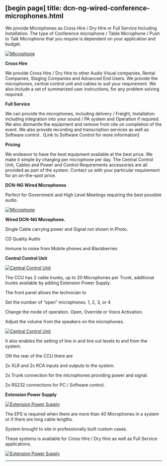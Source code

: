 [begin page]
 title: dcn-ng-wired-conference-microphones.html
----------------------------------------------------------

We provide Microphones as Cross Hire / Dry Hire or Full Service Including Installation. The type of Conference microphone / Table Microphone / Push to Talk Microphone that you require is dependent on your application and budget.

[ ![Microphone](/wp-content/uploads/2011/09/101-300x288.jpg)](/wp-content/uploads/2011/09/101.jpg)

**Cross Hire**

We provide Cross Hire / Dry Hire to other Audio Visual companies, Rental Companies, Staging Companies and Advanced End Users. We provide the microphones, central control unit and cables to suit your requirement. We also include a set of summarized user instructions, for any problem solving required.

**Full Service**

We can provide the microphones, including delivery / Freight, Installation including integration into your sound / PA system and Operation if required. We also dismantle the equipment and remove from site on completion of the event. We also provide recording and transcription services as well as Software control . {Link to Software Control for more information}

**Pricing**

We endeavor to have the best equipment available at the best price. We make it simple by charging per microphone per day. The Central Control Unit, Cables and Power and Control Requirements accessories are all provided as part of the system. Contact us with your particular requirement for an on-the-spot price.

**DCN-NG Wired Microphones**

Perfect for Government and High Level Meetings requiring the best possible audio.

[ ![Microphone](/wp-content/uploads/2011/09/101-300x288.jpg)](/wp-content/uploads/2011/09/101.jpg)

**Wired DCN-NG Microphone.**

Single Cable carrying power and Signal not shown in Photo.

CD Quality Audio

Immune to noise from Mobile phones and Blackberries

**Central Control Unit**

[ ![Central Control Unit](/wp-content/uploads/2011/09/110-300x155.jpg)](/wp-content/uploads/2011/09/110.jpg)

The CCU has 2 cable trunks, up to 20 Microphones per Trunk, additional trunks available by adding Extension Power Supply.

The front panel allows the technician to

Set the number of &ldquo;open&rdquo; microphones. 1, 2, 3, or 4

Change the mode of operation. Open, Override or Voice Activation.

Adjust the volume from the speakers on the microphones.

[ ![Central Control Unit](/wp-content/uploads/2011/09/22-300x148.jpg)](/wp-content/uploads/2011/09/22.jpg)

It also enables the setting of line in and line out levels to and from the system.

ON the rear of the CCU there are

2x XLR and 2x RCA inputs and outputs to the system.

2x Trunk connection for the microphones providing power and signal.

2x RS232 connections for PC / Software control.

**Extension Power Supply**

[ ![Extension Power Supply](/wp-content/uploads/2011/09/12-300x168.png)](/wp-content/uploads/2011/09/12.png)

The EPS is required when there are more than 40 Microphones in a system or if there are long cable lengths.

System brought to site in professionally built custom cases.

These systems is available for Cross Hire / Dry Hire as well as Full Service applications.

[ ![Extension Power Supply](/wp-content/uploads/2011/09/112-294x300.jpg)](/wp-content/uploads/2011/09/112.jpg)




----------------------------------------------------------
